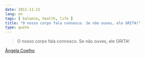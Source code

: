 ```yaml
---
date: 2011-11-21
lang: en
tags: [ balance, health, life ]
title: "O nosso corpo fala connosco. Se não ouves, ele GRITA!"
type: quote
---
```


> O nosso corpo fala connosco. Se não ouves, ele GRITA!

[Ângela Coelho](http://www.familycoaching.pt/Angela-Coelho.html)


